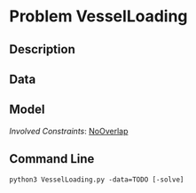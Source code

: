 # Problem VesselLoading

## Description



## Data



## Model

*Involved Constraints*: [NoOverlap](https://pycsp.org/documentation/constraints/NoOverlap)


## Command Line

```shell
python3 VesselLoading.py -data=TODO [-solve]
```


